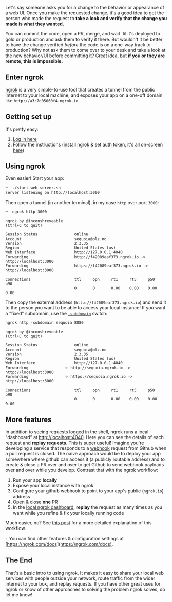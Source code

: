 Let's say someone asks you for a change to the behavior or appearance of a web UI. Once you make the requested change, it's a good idea to get the person who made the request to **take a look and verify that the change you made is what they wanted.**

You can commit the code, open a PR, merge, and wait 'til it's deployed to gold or production and ask them to verify it there. But wouldn't it be better to have the change verified _before_ the code is on a one-way track to production? Why not ask them to come over to your desk and take a look at the new behavior/UI before committing it? Great idea, but **if you or they are remote, this is impossible.**

## Enter ngrok

[ngrok](https://ngrok.com/) is a very simple-to-use tool that creates a tunnel from the public internet to your local machine, and exposes your app on a one-off domain like `http://a3c7d05060f4.ngrok.io`.

## Getting set up

It's pretty easy:

1.  [Log in here](https://ngrok.com/)
2.  Follow the instructions (install ngrok & set auth token, it's all on-screen [here](https://dashboard.ngrok.com/get-started/setup))

## Using ngrok

Even easier! Start your app:

```sh
➜  ./start-web-server.sh
server listening on http://localhost:3000
```

Then open a tunnel (in another terminal), in my case `http` over port `3000`:

```
➜  ngrok http 3000
```

```
ngrok by @inconshreveable                                            (Ctrl+C to quit)

Session Status                online
Account                       sequoia@plz.no
Version                       2.3.35
Region                        United States (us)
Web Interface                 http://127.0.0.1:4040
Forwarding                    http://f42089eaf373.ngrok.io -> http://localhost:3000
Forwarding                    https://f42089eaf373.ngrok.io -> http://localhost:3000

Connections                   ttl     opn     rt1     rt5     p50     p90
                              0       0       0.00    0.00    0.00    0.00
```

Then copy the external address (`http://f42089eaf373.ngrok.io`) and send it to the person you want to be able to access your local instance! If you want a "fixed" subdomain, use the [`-subdomain`](https://ngrok.com/docs#http-subdomain) switch:

```
ngrok http -subdomain sequoia 8080
```

```
ngrok by @inconshreveable                                       (Ctrl+C to quit)

Session Status                online
Account                       sequoia@plz.no
Version                       2.3.35
Region                        United States (us)
Web Interface                 http://127.0.0.1:4040
Forwarding                ✨ http://sequoia.ngrok.io -> http://localhost:3000
Forwarding                ✨ https://sequoia.ngrok.io -> http://localhost:3000

Connections                   ttl     opn     rt1     rt5     p50     p90
                              0       0       0.00    0.00    0.00    0.00
```

## More features

In addition to seeing requests logged in the shell, ngrok runs a local "dashboard" at [http://localhost:4040](http://localhost:4040). Here you can see the details of each request and **replay requests**. This is super useful! Imagine you're developing a service that responds to a [webhook](https://www.twilio.com/docs/glossary/what-is-a-webhook) request from Github when a pull request is closed. The naive approach would be to deploy your app somewhere where github can access it (a publicly routable address) and to create & close a PR over and over to get Github to send webhook payloads over and over while you develop. Contrast that with the ngrok workflow:

1.  Run your app **locally**
2.  Expose your local instance with ngrok
3.  Configure your github webhook to point to your app's public (`ngrok.io`) address
4.  Open & close **one** PR
5.  In the [local ngrok dashboard](http://localhost:4040), **replay** the request as many times as you want while you refine & fix your locally running code

Much easier, no? See [this post](https://sendgrid.com/blog/test-webhooks-ngrok/) for a more detailed explanation of this workflow.

ℹ️ &nbsp;You can find other features & configuration settings at [https://ngrok.com/docs](https://ngrok.com/docs).

## The End

That's a basic intro to using ngrok. It makes it easy to share your local web services with people outside your network, route traffic from the wider internet to your box, and replay requests. If you have other great uses for ngrok or know of other approaches to solving the problem ngrok solves, do let me know!
